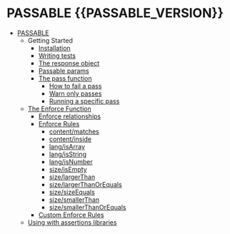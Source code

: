 PASSABLE {{PASSABLE_VERSION}}
========

* [PASSABLE](./MAIN.md)
    * Getting Started
        * [Installation](./getting_started/installation.md)
        * [Writing tests](./getting_started/writing_tests.md)
        * [The response object](./getting_started/response.md)
        * [Passable params](./getting_started/params.md)
        * [The pass function](./getting_started/pass/index.md)
            * [How to fail a pass](./getting_started/pass/how_to_fail.md)
            * [Warn only passes](./getting_started/pass/warn_only_passes.md)
            * [Running a specific pass](./getting_started/pass/specific.md)
    * [The Enforce Function](./enforce/README.md)
        * [Enforce relationships](./enforce/relationships/README.md)
        * [Enforce Rules](./enforce/rules/README.md)
            * [content/matches](./enforce/rules/content/matches/README.md)
            * [content/inside](./enforce/rules/content/inside/README.md)
            * [lang/isArray](./enforce/rules/lang/is_array/README.md)
            * [lang/isString](./enforce/rules/lang/is_string/README.md)
            * [lang/isNumber](./enforce/rules/lang/is_number/README.md)
            * [size/isEmpty](./enforce/rules/size/is_empty/README.md)
            * [size/largerThan](./enforce/rules/size/larger_than/README.md)
            * [size/largerThanOrEquals](./enforce/rules/size/larger_than_or_equals/README.md)
            * [size/sizeEquals](./enforce/rules/size/size_equals/README.md)
            * [size/smallerThan](./enforce/rules/size/smaller_than/README.md)
            * [size/smallerThanOrEquals](./enforce/rules/size/smaller_than_or_equals/README.md)
        * [Custom Enforce Rules](./enforce/rules/custom.md)
    * [Using with assertions libraries](./compatability/assertions.md)
